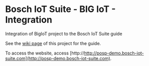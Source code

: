 # Bosch IoT Suite - BIG IoT - Integration
Integration of BigIoT project to the Bosch IoT Suite guide

See the [wiki page](https://github.com/BCX18ConnectedLife/BigIoT-to-Bosch-IoT-Suite/wiki) of this project for the guide.

To access the website, access [http://http://posp-demo.bosch-iot-suite.com](http://posp-demo.bosch-iot-suite.com).
